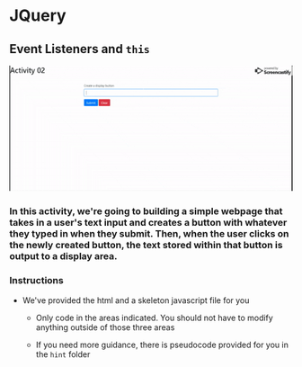 # JQuery

## Event Listeners and `this`

![Activity 2](02.gif)

### In this activity, we're going to building a simple webpage that takes in a user's text input and creates a button with whatever they typed in when they submit. Then, when the user clicks on the newly created button, the text stored within that button is output to a display area.

### Instructions

* We've provided the html and a skeleton javascript file for you

    * Only code in the areas indicated. You should not have to modify anything outside of those three areas

    * If you need more guidance, there is pseudocode provided for you in the `hint` folder

